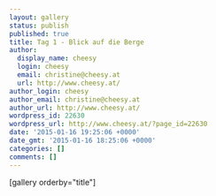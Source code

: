 ```yaml
---
layout: gallery
status: publish
published: true
title: Tag 1 - Blick auf die Berge
author:
  display_name: cheesy
  login: cheesy
  email: christine@cheesy.at
  url: http://www.cheesy.at/
author_login: cheesy
author_email: christine@cheesy.at
author_url: http://www.cheesy.at/
wordpress_id: 22630
wordpress_url: http://www.cheesy.at/?page_id=22630
date: '2015-01-16 19:25:06 +0000'
date_gmt: '2015-01-16 18:25:06 +0000'
categories: []
comments: []
---
```

[gallery orderby="title"]
